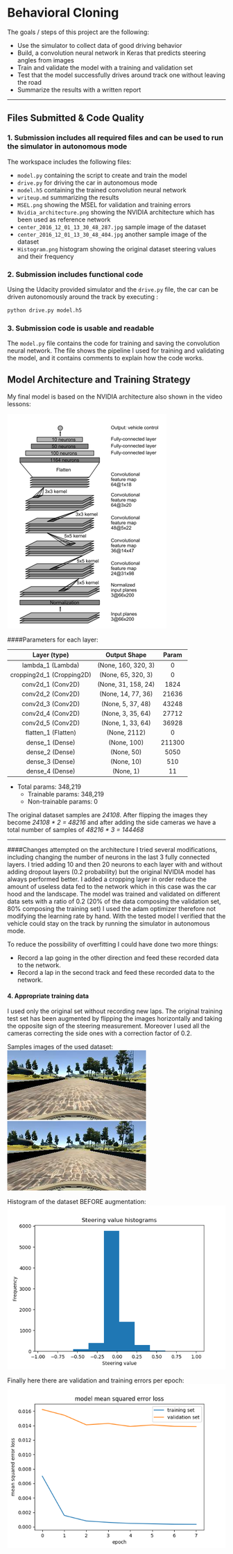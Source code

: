 # **Behavioral Cloning** 


The goals / steps of this project are the following:
* Use the simulator to collect data of good driving behavior
* Build, a convolution neural network in Keras that predicts steering angles from images
* Train and validate the model with a training and validation set
* Test that the model successfully drives around track one without leaving the road
* Summarize the results with a written report
  
---
## Files Submitted & Code Quality
### 1. Submission includes all required files and can be used to run the simulator in autonomous mode

The workspace includes the following files:
* `model.py` containing the script to create and train the model
* `drive.py` for driving the car in autonomous mode
* `model.h5` containing the trained convolution neural network 
* `writeup.md` summarizing the results
* `MSEL.png` showing the MSEL for validation and training errors
* `Nvidia_architecture.png` showing the NVIDIA architecture which has been used as reference network 
* `center_2016_12_01_13_30_48_287.jpg` sample image of the dataset 
* `center_2016_12_01_13_30_48_404.jpg` another sample image of the dataset
* `Histogram.png` histogram showing the original dataset steering values and their frequency 

### 2. Submission includes functional code
Using the Udacity provided simulator and the `drive.py` file, the car can be driven autonomously around the track by executing :
```sh
python drive.py model.h5
```
### 3. Submission code is usable and readable

The `model.py` file contains the code for training and saving the convolution neural network. The file shows the pipeline I used for training and validating the model, and it contains comments to explain how the code works.

## Model Architecture and Training Strategy

My final model is based on the NVIDIA architecture also shown in the video lessons:

![nVIDIA's](./Nvidia_architecture.png)

####Parameters for each layer:

| Layer (type)                 | Output Shape            |  Param    |
|:----------------------------:|:-----------------------:|:---------:|
| lambda_1 (Lambda)            |   (None, 160, 320, 3)   | 0         |      
| cropping2d_1 (Cropping2D)    | (None, 65, 320, 3)      |   0       |         
| conv2d_1 (Conv2D)            | (None, 31, 158, 24)     |    1824   |      
| conv2d_2 (Conv2D)            | (None, 14, 77, 36)      |  21636    |
| conv2d_3 (Conv2D)            | (None, 5, 37, 48)       |  43248    | 
| conv2d_4 (Conv2D)            | (None, 3, 35, 64)       |  27712    | 
| conv2d_5 (Conv2D)            | (None, 1, 33, 64)       |  36928    | 
| flatten_1 (Flatten)          | (None, 2112)            |  0        | 
| dense_1 (Dense)              | (None, 100)             |  211300   | 
| dense_2 (Dense)              | (None, 50)              |  5050     | 
| dense_3 (Dense)              | (None, 10)              |  510      | 
| dense_4 (Dense)              | (None, 1)               | 11        |

- Total params: 348,219
    - Trainable params: 348,219
    - Non-trainable params: 0

The original dataset samples are _24108_. After flipping the images they become _24108 * 2 = 48216_ and after adding the side cameras
we have a total number of samples of _48216 * 3 = 144468_ 
_________________________________________________________________

####Changes attempted on the architecture
I tried several modifications, including changing the number of neurons in the last 3 fully connected layers. I tried adding 10 and then 20 neurons to each layer with and without adding dropout layers (0.2 probability) but the original NVIDIA model has always performed better.
I added a cropping layer in order reduce the amount of useless data fed to the network which in this case was the car hood and the landscape.
The model was trained and validated on different data sets with a ratio of 0.2 (20% of the data composing the validation set, 80% composing the training set) 
I used the adam optimizer therefore not modifying the learning rate by hand.
With the tested model I verified that the vehicle could stay on the track by running the simulator in autonomous mode.

To reduce the possibility of overfitting I could have done two more things:
- Record a lap going in the other direction and feed these recorded data to the network.
- Record a lap in the second track and feed these recorded data to the network.

#### 4. Appropriate training data

I used only the original set without recording new laps. The original training test set has been augmented by flipping the images horizontally and taking the opposite sign of the steering measurement.
Moreover I used all the cameras correcting the side ones with a correction factor of 0.2.

Samples images of the used dataset:
![Sample1](center_2016_12_01_13_30_48_287.jpg)
![Sample2](center_2016_12_01_13_30_48_404.jpg)

Histogram of the dataset BEFORE augmentation:
![Histogram](Histograms.png)

Finally here there are validation and training errors per epoch:
![MSEL](./MSEL.png)